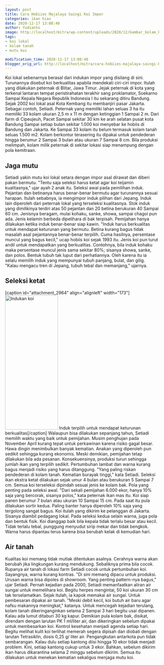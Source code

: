 ```yaml
---
layout: post
title: Cara Hobiies Majalaya Saingi Koi Impor
categories: ikan hias
date: 2020-12-17 13:08:40
author: Yudianto
image: http://localhost/mitra/wp-content/uploads/2020/12/Gambar_kolam_koi_1024x664.jpg
tags:
- koi lokal
- kolam tanah
- mutu koi

modification_time: 2020-12-17 13:08:40
blogger_orig_url: http://localhost/mitra/cara-hobiies-majalaya-saingi-koi-impor.html
---
```


Koi lokal sebenarnya berasal dari indukan impor yang disilang di sini. Turunannya disebut koi berkualitas apabila mendekati ciri-ciri impor. Itulah yang dilakukan peternak di Blitar, Jawa Timur. Jejak peternak di kota yang terkenal lantaran tempat peristirahatan terakhir sang proklamator, Soekarno Sampai Kepala Negara Republik Indonesia I itu sekarang ditiru Bandung. Sejak 2002 koi lokal asal Kota Kembang itu membanjiri pasar Jakarta.
Sebagai contoh, Setiadi. Peternak yang memiliki lahan seluas 3 ha itu memiliki 33 kolam ukuran 2,5 m x 11 m dengan ketinggian 1 Sampai 2 m. Dari farm di Cipeujeuh, Pacet Sampai sekitar 30 km ke arah selatan pusat kota Bandung Sampai setiap bulan sekitar 1.000 koi menyebar ke hobiis di Bandung dan Jakarta.
Ke Sampai 33 kolam itu belum termasuk kolam tanah seluas 1.500 m2. Kolam berkontur terasering itu dipakai untuk pendederan hingga berumur 2 Sampai 3 bulan atau ukuran 7 Sampai 8 cm. Bila produksi melimpah, kolam milik peternak di sekitar lokasi siap menampung dengan pola kemitraan.
<h2 id="mutu">Jaga mutu</h2>
Setiadi yakin mutu koi lokal setara dengan impor asal dirawat dan diberi pakan bermutu. "Tentu saja seleksi harus ketat agar koi teijamin kualitasnya," ujar ayah 2 anak itu. Seleksi awal pada pemilihan induk. Pejantan dan betinanya harus benar-benar bermutu agar turunannya sesuai harapan.
Itulah sebabnya, ia mengimpor induk pilihan dari Jepang. Induk lain diperoleh dari peternak lokal yang terseleksi kualitasnya. Stok induk yang dimilikinya terdiri atas 50 pejantan dan 20 betina berukuran 40 Sampai 60 cm. Jenisnya beragam, mulai kohaku, sanke, showa, sampai chagoi pun ada. Jenis kelamin berbeda dipelihara di bak terpisah. Pemijahan hanya dilakukan ketika induk benar-benar siap kawin.
"Induk harus berkualitas untuk mendapat keturunan yang bermutu. Betina kurang bagus tidak masalah asal pejantannya benar-benar terpilih. Cuma hasilnya, persentase muncul yang bagus kecil," ucap hobiis koi sejak 1993 itu. Jenis koi pun turut andil untuk mendapatkan yang berkualitas. Contohnya, bila induk kohaku maka persentase muncul jenis sama sekitar 80%; sisanya showa, sanke, dan polos.
Bentuk tubuh tak luput dari perhatiannya. Oleh karena itu ia selalu memilih induk yang mempunyai tubuh panjang, bulat, dan gilig. "Kalau mengacu tren di Jepang, tubuh tebal dan memanjang," ujarnya.
<h2 id="ketat">Seleksi ketat</h2>
[caption id="attachment_2964" align="alignleft" width="173"]<a href="http://127.0.0.1/mitra/wp-content/uploads/2020/12/Gambar_kolam_koi1_302x768.jpg"><img class="wp-image-2964" src="http://127.0.0.1/mitra/wp-content/uploads/2020/12/Gambar_kolam_koi1_302x768.jpg" alt="Indukan koi" width="173" height="440" /></a> Induk terpilih untuk mendapat keturunan berkualitas[/caption]
Walaupun bisa dilakukan sepanjang tahun, Setiadi memilih waktu yang baik untuk pemijahan. Musim penghujan pada November April kurang tepat untuk perkawinan karena risiko gagal besar. Hawa dingin menimbulkan banyak kematian. Anakan yang diperoleh pun sedikit sehingga kurang ekonomis.
Meski demikian, pemijahan tetap dilakukan bila ada pesanan. Konsekuensinya, produksi turun sehingga jumlah ikan yang terpilih sedikit. Pertumbuhan lambat dan warna kurang bagus menjadi risiko yang harus ditanggung. "Yang paling riskan pendederan di kolam tanah. Kematian burayak tinggi," kata Setiadi.
Seleksi ikan ekstra ketat dilakukan sejak umur 4 bulan atau berukuran 5 Sampai 7 cm. Semua koi terseleksi dipindah sesuai jenis ke kolam bak. Pola yang penting pada seleksi awal. "Dari sekali pemijahan 6.000 ekor, hanya 10% saja yang bercorak, sisanya polos," kata peternak ikan mas itu.
Koi siap panen berumur 7 bulan atau ukuran 10 Sampai 15 cm. Pada saat itu pula dilakukan sortir kedua. Paling banter hanya diperoleh 10% saja yang tergolong sangat bagus. Koi itulah yang dikirim ke pelanggan di Jakarta. Sisanya diambil pedagang lokal.
Pada seleksi kedua selain warna, juga pola dan bentuk fisik. Koi dianggap baik bila kepala tidak terlalu besar atau kecil. Tidak terlalu tebal, punggung menyudut sirip mekar dan tidak bengkok. Warna harus dipantau terus karena bisa berubah kelak di kemudian hari.
<h2></h2>
<h2 id="tanah">Air tanah</h2>
Kualitas koi memang tidak mutlak ditentukan asalnya. Cerahnya warna akan berubah jika lingkungan kurang mendukung. Sebaliknya prima bila cocok. Rupanya air tanah di lokasi farm Setiadi cocok untuk pertumbuhan koi. Sayangnya, warna kurang kontras. "Di sini memang dipacu untuk produksi. Urusan warna bisa dipoles di showroom. Yang penting pattern-nya bagus," ujar Setiadi.
Pernah kejadian pada 2000, Setiadi memanfaatkan aliran air sungai untuk memelihara koi. Begitu herpes mengintai, 50 koi ukuran 30 cm tak terselamatkan. Sejak itulah, ia kapok memakai air sungai. Untuk pembesaran dipakai air tanah. "Meski debit kecil, koi butuh air baru agar nafsu makannya meningkat," katanya.
Untuk mencegah kejadian terulang, kolam tanah dikeringanginkan selama 2 Sampai 3 hari begitu usai dipanen. Kalau ada lumut ditaburi 30 kg kapur. Demikian pula kolam bak, disikat, direndam dengan larutan PK 1 ml/liter air, dan dikeringkan sebelum dipakai untuk membesarkan koi. Kontrol kesehatan menjadi agenda setiap hari. Begitu melihat kulit koi terlihat memerah segera dipisah dan diobati dengan larutan Tetrasiklin, dosis 0,25 g/ liter air.
Pengangkutan antarkota pun tidak sembarangan. Kalau dulu setiap kantong diisi hingga 10 ekor tidak menjadi problem. Kini, setiap kantong cukup untuk 3 ekor. Bahkan, sebelum dikirim ikan harus dikarantina selama 2 minggu sebelum dikirim. Semua itu dilakukan untuk menekan kematian sekaligus menjaga mutu koi.

